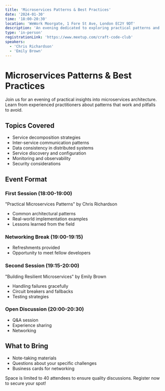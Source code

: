 ```yaml
---
title: 'Microservices Patterns & Best Practices'
date: '2024-01-30'
time: '18:00-20:30'
location: 'WeWork Moorgate, 1 Fore St Ave, London EC2Y 9DT'
description: 'An evening dedicated to exploring practical patterns and best practices in microservices architecture. Learn from real-world examples and industry experts.'
type: 'in-person'
registrationLink: 'https://www.meetup.com/craft-code-club'
speakers:
  - 'Chris Richardson'
  - 'Emily Brown'
---
```


# Microservices Patterns & Best Practices

Join us for an evening of practical insights into microservices architecture. Learn from experienced practitioners about patterns that work and pitfalls to avoid.

## Topics Covered

- Service decomposition strategies
- Inter-service communication patterns
- Data consistency in distributed systems
- Service discovery and configuration
- Monitoring and observability
- Security considerations

## Event Format

### First Session (18:00-19:00)
"Practical Microservices Patterns" by Chris Richardson
- Common architectural patterns
- Real-world implementation examples
- Lessons learned from the field

### Networking Break (19:00-19:15)
- Refreshments provided
- Opportunity to meet fellow developers

### Second Session (19:15-20:00)
"Building Resilient Microservices" by Emily Brown
- Handling failures gracefully
- Circuit breakers and fallbacks
- Testing strategies

### Open Discussion (20:00-20:30)
- Q&A session
- Experience sharing
- Networking

## What to Bring

- Note-taking materials
- Questions about your specific challenges
- Business cards for networking

Space is limited to 40 attendees to ensure quality discussions. Register now to secure your spot! 